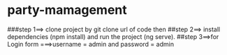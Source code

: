 # party-mamagement
###step 1==> clone project by git clone url of code then
##step 2==> install dependencies (npm install) and run the project (ng serve).
##step 3==>for Login form ===>username = admin and password = admin

